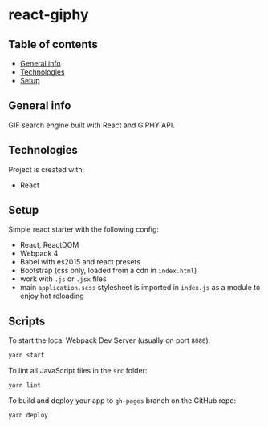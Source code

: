 # react-giphy

## Table of contents
* [General info](#general-info)
* [Technologies](#technologies)
* [Setup](#setup)

## General info
GIF search engine built with React and GIPHY API. 
	
## Technologies
Project is created with:
* React
	
## Setup
Simple react starter with the following config:

- React, ReactDOM
- Webpack 4
- Babel with es2015 and react presets
- Bootstrap (css only, loaded from a cdn in `index.html`)
- work with `.js` or `.jsx` files
- main `application.scss` stylesheet is imported in `index.js` as a module to enjoy hot reloading

## Scripts

To start the local Webpack Dev Server (usually on port `8080`):

```bash
yarn start
```

To lint all JavaScript files in the `src` folder:

```bash
yarn lint
```

To build and deploy your app to `gh-pages` branch on the GitHub repo:

```bash
yarn deploy
```
